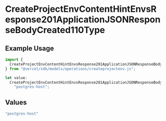 # CreateProjectEnvContentHintEnvsResponse201ApplicationJSONResponseBodyCreated110Type

## Example Usage

```typescript
import {
  CreateProjectEnvContentHintEnvsResponse201ApplicationJSONResponseBodyCreated110Type,
} from "@vercel/sdk/models/operations/createprojectenv.js";

let value:
  CreateProjectEnvContentHintEnvsResponse201ApplicationJSONResponseBodyCreated110Type =
    "postgres-host";
```

## Values

```typescript
"postgres-host"
```